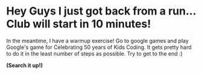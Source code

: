 # Hey Guys I just got back from a run... Club will start in 10 minutes!

In the meantime, I have a warmup exercise! Go to google games and play Google's game for Celebrating 50 years of Kids Coding. It gets pretty hard to do it in the least number of steps as possible. Try to get to the end :)

**(Search it up!)**
